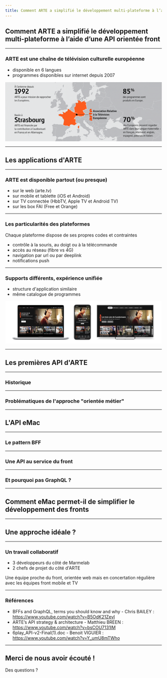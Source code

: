 ```yaml
---
title: Comment ARTE a simplifié le développement multi-plateforme à l’aide d’une API orientée front
---
```


<!-- .slide: data-background="../images/background-cheers.jpg" -->
## Comment ARTE a simplifié le développement multi-plateforme à l’aide d’une API orientée front

---

### ARTE est une chaîne de télévision culturelle européenne

* disponible en 6 langues
* programmes disponibles sur internet depuis 2007

![ARTE en bref](images/arte-en-bref.png) <!-- .element width="100%" -->

---

<!-- .slide: data-background="../images/background-apple-tv-remote.jpg" -->
## Les applications d'ARTE

---

### ARTE est disponible partout (ou presque)

* sur le web (arte.tv)
* sur mobile et tablette (iOS et Android)
* sur TV connectée (HbbTV, Apple TV et Android TV)
* sur les box FAI (Free et Orange)

---

### Les particularités des plateformes

Chaque plateforme dispose de ses propres codes et contraintes

* contrôle à la souris, au doigt ou à la télécommande
* accès au réseau (fibre vs 4G)
* navigation par url ou par deeplink
* notifications push

---

### Supports différents, expérience unifiée

* structure d'application similaire
* même catalogue de programmes

![ARTE partout](images/arte-multi-device.png) <!-- .element width="100%" -->

---

<!-- .slide: data-background="../images/background-cassette.jpg" -->
## Les premières API d'ARTE

---

### Historique

---

### Problématiques de l'approche "orientée métier"

---

<!-- .slide: data-background="../images/background-architecture.jpg" -->
## L'API eMac

---

### Le pattern BFF

---

### Une API au service du front

---

### Et pourquoi pas GraphQL ?

---

## Comment eMac permet-il de simplifier le développement des fronts

---

## Une approche idéale ?

---

### Un travail collaboratif

* 3 développeurs du côté de Marmelab
* 2 chefs de projet du côté d'ARTE

Une équipe proche du front, orientée web mais en concertation régulière avec les équipes front mobile et TV

---

### Références

* BFFs and GraphQL, terms you should know and why - Chris BAILEY : https://www.youtube.com/watch?v=B5OdK21ZevI
* ARTE’s API strategy & architecture - Matthieu BREEN : https://www.youtube.com/watch?v=bsCOU7131lM
* 6play_API-v2-Final(1).doc - Benoit VIGUIER : https://www.youtube.com/watch?v=Y_umU8mTWho

---

## Merci de nous avoir écouté !

Des questions ?
